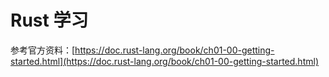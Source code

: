 # Rust 学习

参考官方资料：[https://doc.rust-lang.org/book/ch01-00-getting-started.html](https://doc.rust-lang.org/book/ch01-00-getting-started.html)

